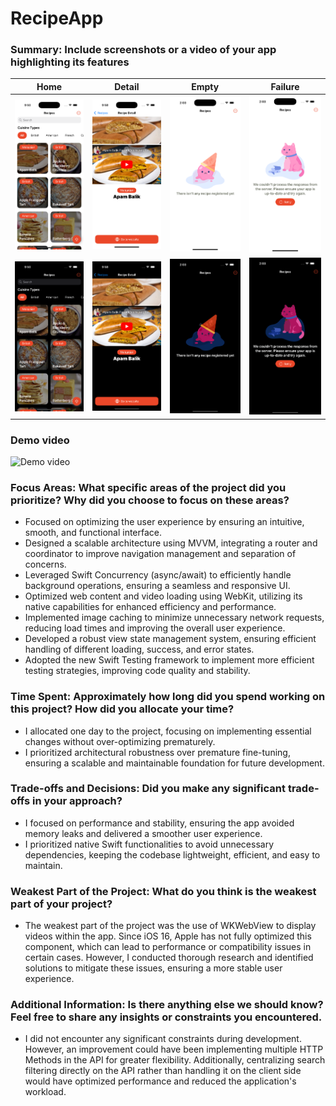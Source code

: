 # RecipeApp

### Summary: Include screenshots or a video of your app highlighting its features
| Home | Detail | Empty | Failure |
|-|-|-|-|
| ![Home Light theme](docs/assets/home-light.png) | ![Details Light theme](docs/assets/details-light.png) | ![Empty Light theme](docs/assets/empty-light.png) | ![Failure Light theme](docs/assets/failure-light.png) |
| ![Home dark theme](docs/assets/home-dark.png) | ![Details dark theme](docs/assets/details-dark.png) | ![Empty dark theme](docs/assets/empty-dark.png) | ![Failure dark theme](docs/assets/failure-dark.png) |

### Demo video
<img src="docs/assets/demo.gif" alt="Demo video" width="300">

### Focus Areas: What specific areas of the project did you prioritize? Why did you choose to focus on these areas?
- Focused on optimizing the user experience by ensuring an intuitive, smooth, and functional interface.
- Designed a scalable architecture using MVVM, integrating a router and coordinator to improve navigation management and separation of concerns.
- Leveraged Swift Concurrency (async/await) to efficiently handle background operations, ensuring a seamless and responsive UI.
- Optimized web content and video loading using WebKit, utilizing its native capabilities for enhanced efficiency and performance.
- Implemented image caching to minimize unnecessary network requests, reducing load times and improving the overall user experience.
- Developed a robust view state management system, ensuring efficient handling of different loading, success, and error states.
- Adopted the new Swift Testing framework to implement more efficient testing strategies, improving code quality and stability.

### Time Spent: Approximately how long did you spend working on this project? How did you allocate your time?
- I allocated one day to the project, focusing on implementing essential changes without over-optimizing prematurely.
- I prioritized architectural robustness over premature fine-tuning, ensuring a scalable and maintainable foundation for future development.

### Trade-offs and Decisions: Did you make any significant trade-offs in your approach?
- I focused on performance and stability, ensuring the app avoided memory leaks and delivered a smoother user experience.
- I prioritized native Swift functionalities to avoid unnecessary dependencies, keeping the codebase lightweight, efficient, and easy to maintain.

### Weakest Part of the Project: What do you think is the weakest part of your project?
- The weakest part of the project was the use of WKWebView to display videos within the app. Since iOS 16, Apple has not fully optimized this component, which can lead to performance or compatibility issues in certain cases. However, I conducted thorough research and identified solutions to mitigate these issues, ensuring a more stable user experience.

### Additional Information: Is there anything else we should know? Feel free to share any insights or constraints you encountered.
- I did not encounter any significant constraints during development. However, an improvement could have been implementing multiple HTTP Methods in the API for greater flexibility. Additionally, centralizing search filtering directly on the API rather than handling it on the client side would have optimized performance and reduced the application's workload.
